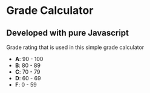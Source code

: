 # Grade Calculator
## Developed with pure Javascript

Grade rating that is used in this simple grade calculator
- __A__: 90 - 100
- __B__: 80 - 89
- __C__: 70 - 79
- __D__: 60 - 69
- __F__:  0 - 59
